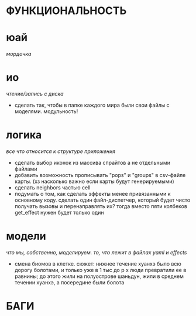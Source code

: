 # ФУНКЦИОНАЛЬНОСТЬ

# юай
_мордочка_

# ио
_чтение/запись с диска_

- сделать так, чтобы в папке каждого мира были свои файлы с моделями. модульность!

# логика
_все что относится к структуре приложения_

- сделать выбор иконок из массива спрайтов а не отдельными файлами
- добавить возможность прописывать "pops" и "groups" в csv-файле карты.
(хз насколько важно если карты будут генерируемыми)
- сделать neighbors частью cell
- подумать о том, как сделать эффекты менее привязанными к основному коду. сделать один 
файл-диспетчер, который будет чисто получать вызовы и перенаправлять их? тогда вместо
пяти колбеков get_effect нужен будет только один 

# модели
_что мы, собственно, моделируем. то, что лежит в файлах yaml и effects_

- смена биомов в клетке. сюжет: нижнее течение хуанхэ было всю дорогу 
болотами, и только уже в 1 тыс до р х люди превратили ее в равнины; до
этого жили на полуострове шаньдун, жили в среднем течении хуанхэ, а посередине 
были болота

# БАГИ


